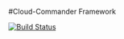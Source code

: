 #Cloud-Commander Framework

[![Build Status](https://travis-ci.org/cloudcommander/cloudcommander.svg?branch=master)](https://travis-ci.org/cloudcommander/cloudcommander)